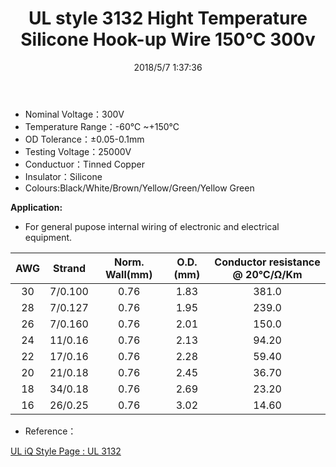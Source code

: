 ﻿---
layout: post 
title: UL style 3132 Hight Temperature Silicone Hook-up Wire 150℃ 300v
categories: wire-cable
overview: HookUp-Wire,Silicone,Hight Temperature Silicone Hook-up Wire 150℃
series: FN10
part_number: 10-3132-0
thumb_img: 
image: static/24-20210603.jpg
date: 2018/5/7 1:37:36
permalink: //ul3132-hight-temperature-silicone-hookup-wire-150degc-300v.html
---


* Nominal Voltage：300V
* Temperature Range：-60℃ ~+150℃ 
* OD Tolerance：±0.05-0.1mm 
* Testing Voltage：25000V
* Conductuor：Tinned Copper
* Insulator：Silicone
* Colours:Black/White/Brown/Yellow/Green/Yellow Green

__Application:__

* For general pupose internal wiring of electronic and electrical equipment. 

AWG | Strand | Norm. Wall(mm) | O.D.(mm) | Conductor resistance @ 20℃/Ω/Km
 :-: | :-: | :-: | :-: | :-: 
30 | 7/0.100 | 0.76 | 1.83 | 381.0 
28 | 7/0.127 | 0.76 | 1.95 | 239.0 
26 | 7/0.160 | 0.76 | 2.01 | 150.0 
24 | 11/0.16 | 0.76 | 2.13 | 94.20 
22 | 17/0.16 | 0.76 | 2.28 | 59.40 
20 | 21/0.18 | 0.76 | 2.45 | 36.70 
18 | 34/0.18 | 0.76 | 2.69 | 23.20 
16 | 26/0.25 | 0.76 | 3.02 | 14.60 


* Reference：

[UL iQ Style Page : UL 3132](https://iq.ul.com/awm/stylepage.aspx?Style=3132)

